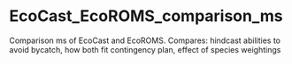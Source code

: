 # EcoCast_EcoROMS_comparison_ms
Comparison ms of EcoCast and EcoROMS. Compares: hindcast abilities to avoid bycatch, how both fit contingency plan, effect of species weightings

